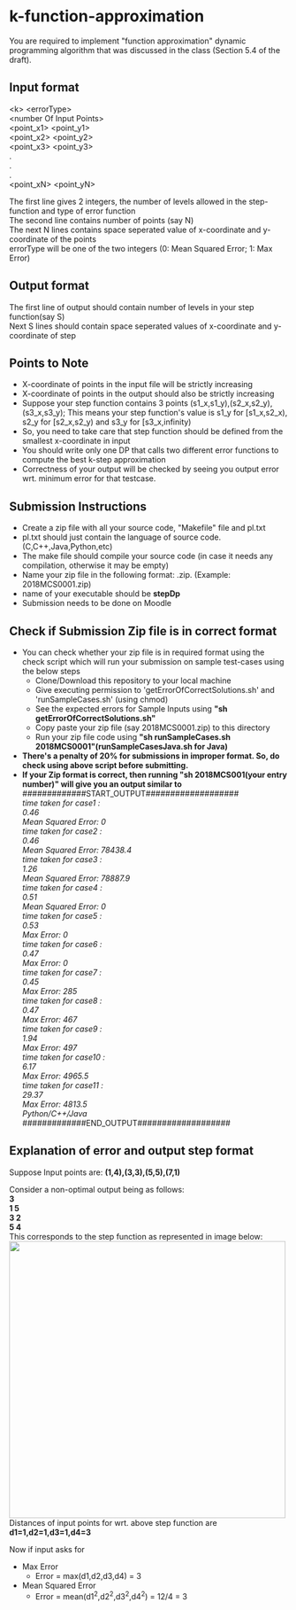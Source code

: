 # k-function-approximation
You are required to implement "function approximation" dynamic programming algorithm that was discussed in the class (Section 5.4 of the draft).
## Input format
&lt;k&gt;  &lt;errorType&gt;  
&lt;number Of Input Points&gt;  
&lt;point_x1&gt; &lt;point_y1&gt;  
&lt;point_x2&gt; &lt;point_y2&gt;  
&lt;point_x3&gt; &lt;point_y3&gt;  
.  
.  
.  
&lt;point_xN&gt; &lt;point_yN&gt;  

The first line gives 2 integers, the number of levels allowed in the step-function and type of error function  
The second line contains number of points (say N)  
The next N lines contains space seperated value of x-coordinate and y-coordinate of the points  
errorType will be one of the two integers (0: Mean Squared Error; 1: Max Error)  
## Output format
The first line of output should contain number of levels in your step function(say S)  
Next S lines should contain space seperated values of x-coordinate and y-coordinate of step  

## Points to Note
- X-coordinate of points in the input file will be strictly increasing  
- X-coordinate of points in the output should also be strictly increasing
- Suppose your step function contains 3 points (s1_x,s1_y),(s2_x,s2_y),(s3_x,s3_y); This means your step function's value is s1_y for \[s1_x,s2_x), s2_y for \[s2_x,s2_y) and s3_y for \[s3_x,infinity)
- So, you need to take care that step function should be defined from the smallest x-coordinate in input
- You should write only one DP that calls two different error functions to compute the best k-step approximation
- Correctness of your output will be checked by seeing you output error wrt. minimum error for that testcase.

## Submission Instructions
- Create a zip file with all your source code, "Makefile" file and pl.txt
- pl.txt should just contain the language of source code.(C,C++,Java,Python,etc)
- The make file should compile your source code (in case it needs any compilation, otherwise it may be empty)
- Name your zip file in the following format: <entry no>.zip. (Example: 2018MCS0001.zip)
- name of your executable should be **stepDp**
- Submission needs to be done on Moodle
  
## Check if Submission Zip file is in correct format
- You can check whether your zip file is in required format using the check script which will run your submission on sample test-cases using the below steps
  - Clone/Download this repository to your local machine 
  - Give executing permission to 'getErrorOfCorrectSolutions.sh' and 'runSampleCases.sh' (using chmod)
  - See the expected errors for Sample Inputs using **"sh getErrorOfCorrectSolutions.sh"**
  - Copy paste your zip file (say 2018MCS0001.zip) to this directory
  - Run your zip file code using **"sh runSampleCases.sh 2018MCS0001"(runSampleCasesJava.sh for Java)**
- **There's a penalty of 20% for submissions in improper format. So, do check using above script before submitting.**
- **If your Zip format is correct, then running "sh 2018MCS001(your entry number)" will give you an output similar to**  
  #############START_OUTPUT###################  
    *time taken for case1 :  
    0.46  
    Mean Squared Error: 0  
    time taken for case2 :  
    0.46  
    Mean Squared Error: 78438.4  
    time taken for case3 :  
    1.26  
    Mean Squared Error: 78887.9  
    time taken for case4 :  
    0.51  
    Mean Squared Error: 0  
    time taken for case5 :  
    0.53  
    Max Error: 0  
    time taken for case6 :  
    0.47  
    Max Error: 0  
    time taken for case7 :  
    0.45  
    Max Error: 285  
    time taken for case8 :  
    0.47  
    Max Error: 467  
    time taken for case9 :  
    1.94  
    Max Error: 497  
    time taken for case10 :  
    6.17  
    Max Error: 4965.5  
    time taken for case11 :  
    29.37  
    Max Error: 4813.5   
    Python/C++/Java*    
  #############END_OUTPUT###################



## Explanation of error and output step format
Suppose Input points are:
**(1,4),(3,3),(5,5),(7,1)**

Consider a non-optimal output being as follows:  
**3  
1 5  
3 2  
5 4**    
This corresponds to the step function as represented in image below:  
<img src="https://github.com/ayushgupt/k-function-approximation/blob/master/stepImage.jpg?raw=true" width="500">  
Distances of input points for wrt. above step function are
**d1=1,d2=1,d3=1,d4=3**

Now if input asks for 
- Max Error
  - Error = max(d1,d2,d3,d4) = 3
- Mean Squared Error
  - Error = mean(d1<sup>2</sup>,d2<sup>2</sup>,d3<sup>2</sup>,d4<sup>2</sup>) = 12/4 = 3




